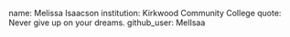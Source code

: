 name: Melissa Isaacson
institution: Kirkwood Community College
quote: Never give up on your dreams.
github_user: MelIsaa